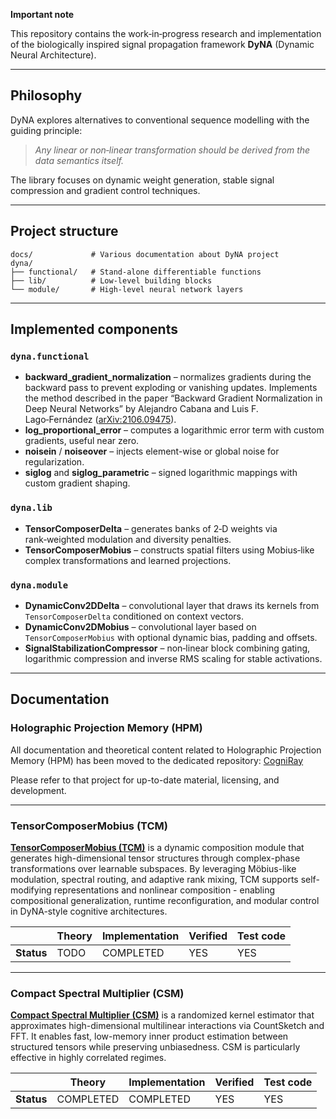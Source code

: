 **Important note**

This repository contains the work‑in‑progress research and implementation of the
biologically inspired signal propagation framework **DyNA** (Dynamic Neural Architecture).

---

## Philosophy

DyNA explores alternatives to conventional sequence modelling with the guiding
principle:

> *Any linear or non‑linear transformation should be derived from the data
> semantics itself.*

The library focuses on dynamic weight generation, stable signal compression and
gradient control techniques.

---

## Project structure

```
docs/             # Various documentation about DyNA project
dyna/
├── functional/   # Stand‑alone differentiable functions
├── lib/          # Low‑level building blocks
└── module/       # High‑level neural network layers
```

---

## Implemented components

### `dyna.functional`

- **backward_gradient_normalization** – normalizes gradients during the backward
  pass to prevent exploding or vanishing updates. Implements the method
  described in the paper “Backward Gradient Normalization in Deep Neural
  Networks” by Alejandro Cabana and Luis F. Lago‑Fernández
  ([arXiv:2106.09475](https://arxiv.org/abs/2106.09475)).
- **log_proportional_error** – computes a logarithmic error term with custom
  gradients, useful near zero.
- **noisein** / **noiseover** – injects element-wise or global noise for regularization.
- **siglog** and **siglog_parametric** – signed logarithmic mappings with custom
  gradient shaping.

### `dyna.lib`

- **TensorComposerDelta** – generates banks of 2‑D weights via rank‑weighted
  modulation and diversity penalties.
- **TensorComposerMobius** – constructs spatial filters using Mobius‑like
  complex transformations and learned projections.

### `dyna.module`

- **DynamicConv2DDelta** – convolutional layer that draws its kernels from
  `TensorComposerDelta` conditioned on context vectors.
- **DynamicConv2DMobius** – convolutional layer based on
  `TensorComposerMobius` with optional dynamic bias, padding and offsets.
- **SignalStabilizationCompressor** – non‑linear block combining gating,
  logarithmic compression and inverse RMS scaling for stable activations.

---

## Documentation

### Holographic Projection Memory (HPM)

All documentation and theoretical content related to Holographic Projection Memory (HPM) has been moved to the dedicated repository: [CogniRay](https://github.com/MnemoWare/CogniRay)  

Please refer to that project for up-to-date material, licensing, and development.  

---

### TensorComposerMobius (TCM)

**[TensorComposerMobius (TCM)](/docs/TCM/)** is a dynamic composition module that generates high-dimensional tensor structures through complex-phase transformations over learnable subspaces. By leveraging Möbius-like modulation, spectral routing, and adaptive rank mixing, TCM supports self-modifying representations and nonlinear composition - enabling compositional generalization, runtime reconfiguration, and modular control in DyNA-style cognitive architectures.

|            | Theory     | Implementation  | Verified  | Test code |
| ---------- | ---------- | --------------- | --------- | --------- |
| **Status** | TODO       | COMPLETED       | YES       | YES       |

---

### Compact Spectral Multiplier (CSM)

**[Compact Spectral Multiplier (CSM)](/docs/Compact-Spectral-Multiplier-(CSM)/Theoretical-Foundations-of-the-CSM.md)** is a randomized kernel estimator that approximates high-dimensional multilinear interactions via CountSketch and FFT. It enables fast, low-memory inner product estimation between structured tensors while preserving unbiasedness. CSM is particularly effective in highly correlated regimes.

|            | Theory     | Implementation  | Verified  | Test code |
| ---------- | ---------- | --------------- | --------- | --------- |
| **Status** | COMPLETED  | COMPLETED       | YES       | YES       |
